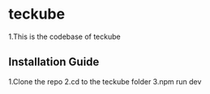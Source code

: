 # teckube
1.This is the codebase of teckube

## Installation Guide
1.Clone the repo
2.cd to the teckube folder
3.npm run dev
